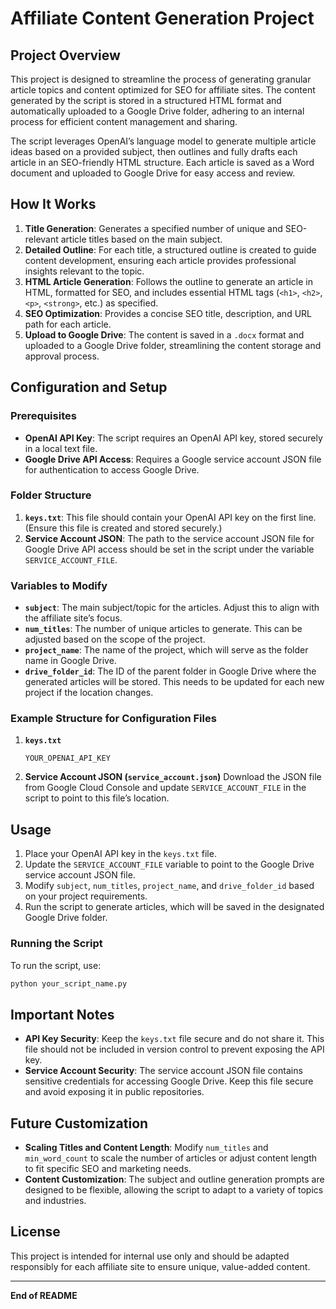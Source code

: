 
# Affiliate Content Generation Project

## Project Overview

This project is designed to streamline the process of generating granular article topics and content optimized for SEO for affiliate sites. The content generated by the script is stored in a structured HTML format and automatically uploaded to a Google Drive folder, adhering to an internal process for efficient content management and sharing.

The script leverages OpenAI’s language model to generate multiple article ideas based on a provided subject, then outlines and fully drafts each article in an SEO-friendly HTML structure. Each article is saved as a Word document and uploaded to Google Drive for easy access and review.

## How It Works

1. **Title Generation**: Generates a specified number of unique and SEO-relevant article titles based on the main subject.
2. **Detailed Outline**: For each title, a structured outline is created to guide content development, ensuring each article provides professional insights relevant to the topic.
3. **HTML Article Generation**: Follows the outline to generate an article in HTML, formatted for SEO, and includes essential HTML tags (`<h1>`, `<h2>`, `<p>`, `<strong>`, etc.) as specified.
4. **SEO Optimization**: Provides a concise SEO title, description, and URL path for each article.
5. **Upload to Google Drive**: The content is saved in a `.docx` format and uploaded to a Google Drive folder, streamlining the content storage and approval process.

## Configuration and Setup

### Prerequisites

- **OpenAI API Key**: The script requires an OpenAI API key, stored securely in a local text file.
- **Google Drive API Access**: Requires a Google service account JSON file for authentication to access Google Drive.

### Folder Structure

1. **`keys.txt`**: This file should contain your OpenAI API key on the first line. (Ensure this file is created and stored securely.)
2. **Service Account JSON**: The path to the service account JSON file for Google Drive API access should be set in the script under the variable `SERVICE_ACCOUNT_FILE`.

### Variables to Modify

- **`subject`**: The main subject/topic for the articles. Adjust this to align with the affiliate site’s focus.
- **`num_titles`**: The number of unique articles to generate. This can be adjusted based on the scope of the project.
- **`project_name`**: The name of the project, which will serve as the folder name in Google Drive.
- **`drive_folder_id`**: The ID of the parent folder in Google Drive where the generated articles will be stored. This needs to be updated for each new project if the location changes.

### Example Structure for Configuration Files

1. **`keys.txt`**
   ```
   YOUR_OPENAI_API_KEY
   ```

2. **Service Account JSON (`service_account.json`)**
   Download the JSON file from Google Cloud Console and update `SERVICE_ACCOUNT_FILE` in the script to point to this file’s location.

## Usage

1. Place your OpenAI API key in the `keys.txt` file.
2. Update the `SERVICE_ACCOUNT_FILE` variable to point to the Google Drive service account JSON file.
3. Modify `subject`, `num_titles`, `project_name`, and `drive_folder_id` based on your project requirements.
4. Run the script to generate articles, which will be saved in the designated Google Drive folder.

### Running the Script

To run the script, use:

```bash
python your_script_name.py
```

## Important Notes

- **API Key Security**: Keep the `keys.txt` file secure and do not share it. This file should not be included in version control to prevent exposing the API key.
- **Service Account Security**: The service account JSON file contains sensitive credentials for accessing Google Drive. Keep this file secure and avoid exposing it in public repositories.

## Future Customization

- **Scaling Titles and Content Length**: Modify `num_titles` and `min_word_count` to scale the number of articles or adjust content length to fit specific SEO and marketing needs.
- **Content Customization**: The subject and outline generation prompts are designed to be flexible, allowing the script to adapt to a variety of topics and industries.

## License

This project is intended for internal use only and should be adapted responsibly for each affiliate site to ensure unique, value-added content.

---

**End of README**
